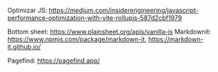 Optimizar JS: https://medium.com/insiderengineering/javascript-performance-optimization-with-vite-rollupjs-587d2cbf1979

Bottom sheet: https://www.plainsheet.org/apis/vanilla-js
Markdownit: https://www.npmjs.com/package/markdown-it, https://markdown-it.github.io/

Pagefind: https://pagefind.app/
